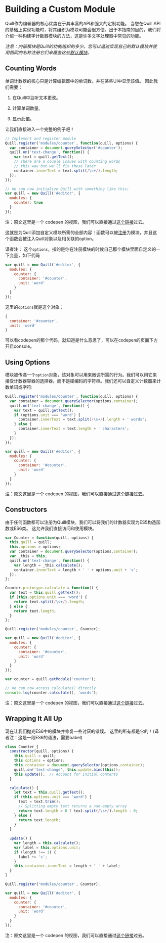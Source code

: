 # Building a Custom Module
Quill作为编辑器的核心优势在于其丰富的API和强大的定制功能。 当您在Quill API的基础上实现功能时，将其组织为模块可能会很方便。出于本指南的目的，我们将介绍一种构建字计数器模块的方法，这是许多文字处理器中常见的功能。

*注意：内部模块是Quill的功能组织的多少。您可以通过实现自己的默认模块并使用相同的名称注册它们来覆盖这些[默认模块](https://github.com/hzjswlgbsj/quill-document-chinese/blob/master/Documentation/MODULES/0.%20MODULES.md)。*

## Counting Words
单词计数器的核心只是计算编辑器中的单词数，并在某些UI中显示该值。 因此我们需要：
1. 在Quill中监听文本更改。

2. 计算单词数量。

3. 显示此值。

让我们直接进入一个完整的例子吧！
```js
// Implement and register module
Quill.register('modules/counter', function(quill, options) {
  var container = document.querySelector('#counter');
  quill.on('text-change', function() {
    var text = quill.getText();
    // There are a couple issues with counting words
    // this way but we'll fix these later
    container.innerText = text.split(/\s+/).length;
  });
});

// We can now initialize Quill with something like this:
var quill = new Quill('#editor', {
  modules: {
    counter: true
  }
});
```
注：原文这里是一个 codepen 的视图，我们可以直接通过[这个链接](https://codepen.io/quill/pen/bZkWKA)过去。

这就是为Quill添加自定义模块所需的全部内容！函数可以被[注册](https://github.com/hzjswlgbsj/quill-document-chinese/blob/master/Documentation/API/7.%20extension.md)为模块，并且这个函数会被注入Quill对象以及相关联的option。

译者注：
这个`options`，指的是你在注册模块的时候自己那个模块里面自定义的一下变量，如下代码
```javascript
var quill = new Quill('#editor', {
  modules: {
    counter: {
      container: '#counter',
      unit: 'word'
    }
  }
});
```
这里的`options`就是这个对象：
```js
{
  container: '#counter',
  unit: 'word'
}
```
可以看codepen的那个代码，就知道是什么意思了，可以在codepen的页面下方开启console。

## Using Options
模块被传递一个`option`对象，该对象可以用来微调所需的行为。我们可以用它来接受计数器容器的选择器，而不是硬编码的字符串。我们还可以自定义计数器来计数单词或字符:

```js
Quill.register('modules/counter', function(quill, options) {
  var container = document.querySelector(options.container);
  quill.on('text-change', function() {
    var text = quill.getText();
    if (options.unit === 'word') {
      container.innerText = text.split(/\s+/).length + ' words';
    } else {
      container.innerText = text.length + ' characters';
    }
  });
});

var quill = new Quill('#editor', {
  modules: {
    counter: {
      container: '#counter',
      unit: 'word'
    }
  }
});
```

注：原文这里是一个 codepen 的视图，我们可以直接通过[这个链接](https://codepen.io/quill/pen/OXqmEp)过去。

## Constructors
由于任何函数都可以注册为Quill模块，我们可以将我们的计数器实现为ES5构造函数或ES6类。 这允许我们直接访问和使用模块。

```js
var Counter = function(quill, options) {
  this.quill = quill;
  this.options = options;
  var container = document.querySelector(options.container);
  var _this = this;
  quill.on('text-change', function() {
    var length = _this.calculate();
    container.innerText = length + ' ' + options.unit + 's';
  });
};

Counter.prototype.calculate = function() {
  var text = this.quill.getText();
  if (this.options.unit === 'word') {
    return text.split(/\s+/).length;
  } else {
    return text.length;
  }
};

Quill.register('modules/counter', Counter);

var quill = new Quill('#editor', {
  modules: {
    counter: {
      container: '#counter',
      unit: 'word'
    }
  }
});

var counter = quill.getModule('counter');

// We can now access calculate() directly
console.log(counter.calculate(), 'words');
```

注：原文这里是一个 codepen 的视图，我们可以直接通过[这个链接](https://codepen.io/quill/pen/BzbRVR)过去。

## Wrapping It All Up
现在让我们抛光ES6中的模块并修复一些讨厌的错误。 这里的所有都是它的！(译者注：这是一段ES6的语法，需要babel)

```js
class Counter {
  constructor(quill, options) {
    this.quill = quill;
    this.options = options;
    this.container = document.querySelector(options.container);
    quill.on('text-change', this.update.bind(this));
    this.update();  // Account for initial contents
  }

  calculate() {
    let text = this.quill.getText();
    if (this.options.unit === 'word') {
      text = text.trim();
      // Splitting empty text returns a non-empty array
      return text.length > 0 ? text.split(/\s+/).length : 0;
    } else {
      return text.length;
    }
  }
  
  update() {
    var length = this.calculate();
    var label = this.options.unit;
    if (length !== 1) {
      label += 's';
    }
    this.container.innerText = length + ' ' + label;
  }
}

Quill.register('modules/counter', Counter);

var quill = new Quill('#editor', {
  modules: {
    counter: {
      container: '#counter',
      unit: 'word'
    }
  }
});
```

注：原文这里是一个 codepen 的视图，我们可以直接通过[这个链接](https://codepen.io/quill/pen/BzbRVR)过去。